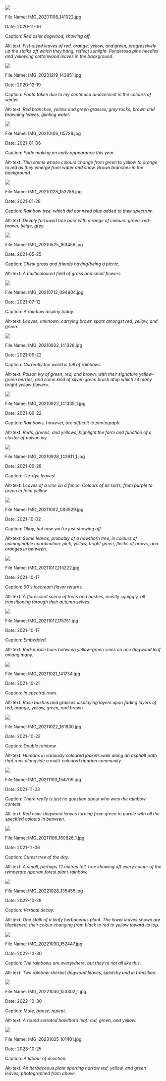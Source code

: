 ![](https://raw.githubusercontent.com/deniledam/thesis-images-2020/main/IMG_20201106_141022.jpg)

File Name: IMG_20201106_141022.jpg

Date: 2020-11-06

Caption: *Red osier dogwood, showing off.*

Alt-text: *Fist-sized leaves of red, orange, yellow, and green, progressively up the stalks off which they hang, reflect sunlight. Ponderosa pine needles and yellowing cottonwood leaves in the background.*

![](https://raw.githubusercontent.com/deniledam/thesis-images-2020/main/IMG_20201219_143851.jpg)

File Name: IMG_20201219_143851.jpg

Date: 2020-12-19

Caption: *Photo taken due to my continued amazement in the colours of winter.*

Alt-text: *Red branches, yellow and green grasses, grey rocks, brown and browning leaves, glinting water.*

![](https://raw.githubusercontent.com/deniledam/thesis-images-2021/main/IMG_20210106_115728.jpg)

File Name: IMG_20210106_115728.jpg

Date: 2021-01-06

Caption: *Pride making an early appearance this year.*

Alt-text: *Thin stems whose colours change from green to yellow to orange to red as they emerge from water and snow. Brown branches in the background.*

![](https://raw.githubusercontent.com/deniledam/thesis-images-2021/main/IMG_20210128_152758.jpg)

File Name: IMG_20210128_152758.jpg

Date: 2021-01-28

Caption: *Rainbow tree, which did not need blue added to their spectrum.*

Alt-text: *Deeply furrowed tree bark with a range of colours: green, red-brown, beige, grey.*

![](https://raw.githubusercontent.com/deniledam/thesis-images-2021/main/IMG_20210525_163456.jpg)

File Name: IMG_20210525_163456.jpg

Date: 2021-05-25

Caption: *Chest grass and friends having/being a picnic.*

Alt-text: *A multicoloured field of grass and small flowers.*

![](https://raw.githubusercontent.com/deniledam/thesis-images-2021/main/IMG_20210712_094904.jpg)

File Name: IMG_20210712_094904.jpg

Date: 2021-07-12

Caption: *A rainbow display today.*

Alt-text: *Leaves, unknown, carrying brown spots amongst red, yellow, and green.*

![](https://raw.githubusercontent.com/deniledam/thesis-images-2021/main/IMG_20210922_141328.jpg)

File Name: IMG_20210922_141328.jpg

Date: 2021-09-22

Caption: *Currently the world is full of rainbows.*

Alt-text: *Poison ivy of green, red, and brown, with their signature yellow-green berries, and some kind of silver-green brush atop which sit many bright yellow flowers.*

![](https://raw.githubusercontent.com/deniledam/thesis-images-2021/main/IMG_20210922_141335_1.jpg)

File Name: IMG_20210922_141335_1.jpg

Date: 2021-09-22

Caption: *Rainbows, however, are difficult to photograph.*

Alt-text: *Reds, greens, and yellows, highlight the form and function of a cluster of poison ivy.*

![](https://raw.githubusercontent.com/deniledam/thesis-images-2021/main/IMG_20210928_143611_1.jpg)

File Name: IMG_20210928_143611_1.jpg

Date: 2021-09-28

Caption: *Tie-dye leaves!*

Alt-text: *Leaves of a vine on a fence. Colours of all sorts, from purple to green to faint yellow.*

![](https://raw.githubusercontent.com/deniledam/thesis-images-2021/main/IMG_20211002_083929.jpg)

File Name: IMG_20211002_083929.jpg

Date: 2021-10-02

Caption: *Okay, but now you're just showing off.*

Alt-text: *Some leaves, probably of a hawthorn tree, in colours of unimaginable coordination: pink, yellow, bright green, flecks of brows, and oranges in between.*

![](https://raw.githubusercontent.com/deniledam/thesis-images-2021/main/IMG_20211017_113222.jpg)

File Name: IMG_20211017_113222.jpg

Date: 2021-10-17

Caption: *90's icecream flavor returns.*

Alt-text: *A florescent scene of trees and bushes, mostly squiggly, all transitioning through their autumn selves.*

![](https://raw.githubusercontent.com/deniledam/thesis-images-2021/main/IMG_20211017_115751.jpg)

File Name: IMG_20211017_115751.jpg

Date: 2021-10-17

Caption: *Embedded.*

Alt-text: *Red-purple hues between yellow-green veins on one dogwood leaf among many.*

![](https://raw.githubusercontent.com/deniledam/thesis-images-2021/main/IMG_20211021_141734.jpg)

File Name: IMG_20211021_141734.jpg

Date: 2021-10-21

Caption: *In spectral rows.*

Alt-text: *Rose bushes and grasses displaying layers upon fading layers of red, orange, yellow, green, and brown.*

![](https://raw.githubusercontent.com/deniledam/thesis-images-2021/main/IMG_20211022_161830.jpg)

File Name: IMG_20211022_161830.jpg

Date: 2021-10-22

Caption: *Double rainbow.*

Alt-text: *Humans in variously coloured jackets walk along an asphalt path that runs alongside a multi-coloured riparian community.*

![](https://raw.githubusercontent.com/deniledam/thesis-images-2021/main/IMG_20211103_154709.jpg)

File Name: IMG_20211103_154709.jpg

Date: 2021-11-03

Caption: *There really is just no question about who wins the rainbow contest.*

Alt-text: *Red osier dogwood leaves turning from green to purple with all the speckled colours in between.*

![](https://raw.githubusercontent.com/deniledam/thesis-images-2021/main/IMG_20211106_160826_1.jpg)

File Name: IMG_20211106_160826_1.jpg

Date: 2021-11-06

Caption: *Cutest tree of the day.*

Alt-text: *A small, perhaps 12 metres tall, tree showing off every colour of the temperate riparian forest plant-rainbow.*

![](https://raw.githubusercontent.com/deniledam/thesis-images-2022/main/IMG_20221028_135455.jpg)

File Name: IMG_20221028_135455.jpg

Date: 2022-10-28

Caption: *Vertical decay.*

Alt-text: *One stalk of a leafy herbaceous plant. The lower leaves shown are blackened, their colour changing from black to red to yellow toward its top.*

![](https://raw.githubusercontent.com/deniledam/thesis-images-2022/main/IMG_20221030_152447.jpg)

File Name: IMG_20221030_152447.jpg

Date: 2022-10-30

Caption: *The rainbows are everywhere, but they're not all like this.*

Alt-text: *Two rainbow sherbet dogwood leaves, splotchy and in transition.*

![](https://raw.githubusercontent.com/deniledam/thesis-images-2022/main/IMG_20221030_153302_1.jpg)

File Name: IMG_20221030_153302_1.jpg

Date: 2022-10-30

Caption: *Mute, pause, repeat.*

Alt-text: *A round serrated hawthorn leaf: red, green, and yellow.*

![](https://raw.githubusercontent.com/deniledam/thesis-images-2023/main/IMG_20231025_101401.jpg)

File Name: IMG_20231025_101401.jpg

Date: 2023-10-25

Caption: *A labour of devotion.*

Alt-text: *An herbaceous plant sporting narrow red, yellow, and green leaves, photographed from above.*

